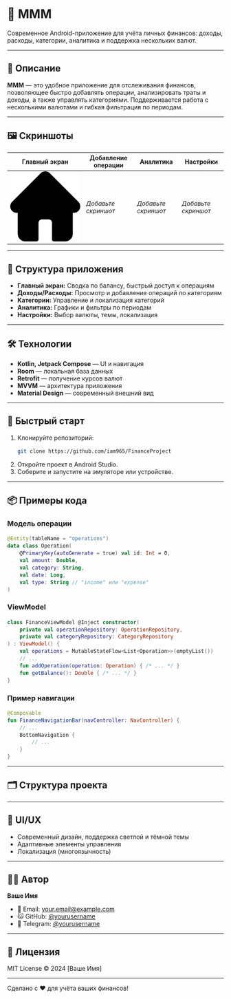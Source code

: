 # 💸 MMM

Современное Android-приложение для учёта личных финансов: доходы, расходы, категории, аналитика и поддержка нескольких валют.

---

## 📱 Описание

**MMM** — это удобное приложение для отслеживания финансов, позволяющее быстро добавлять операции, анализировать траты и доходы, а также управлять категориями. Поддерживается работа с несколькими валютами и гибкая фильтрация по периодам.

---

## 🖼️ Скриншоты

| Главный экран | Добавление операции | Аналитика | Настройки |
|--------------|---------------------|-----------|-----------|
| ![Главный экран](app/src/main/res/drawable/home_icon1.png) | _Добавьте скриншот_ | _Добавьте скриншот_ | _Добавьте скриншот_ |

---

## 🧩 Структура приложения

- **Главный экран:** Сводка по балансу, быстрый доступ к операциям
- **Доходы/Расходы:** Просмотр и добавление операций по категориям
- **Категории:** Управление и локализация категорий
- **Аналитика:** Графики и фильтры по периодам
- **Настройки:** Выбор валюты, темы, локализация

---

## 🛠️ Технологии

- **Kotlin, Jetpack Compose** — UI и навигация
- **Room** — локальная база данных
- **Retrofit** — получение курсов валют
- **MVVM** — архитектура приложения
- **Material Design** — современный внешний вид

---

## 🚀 Быстрый старт

1. Клонируйте репозиторий:
   ```bash
   git clone https://github.com/iam965/FinanceProject
   ```
2. Откройте проект в Android Studio.
3. Соберите и запустите на эмуляторе или устройстве.

---

## 📦 Примеры кода

### Модель операции

```kotlin
@Entity(tableName = "operations")
data class Operation(
    @PrimaryKey(autoGenerate = true) val id: Int = 0,
    val amount: Double,
    val category: String,
    val date: Long,
    val type: String // "income" или "expense"
)
```

### ViewModel

```kotlin
class FinanceViewModel @Inject constructor(
    private val operationRepository: OperationRepository,
    private val categoryRepository: CategoryRepository
) : ViewModel() {
    val operations = MutableStateFlow<List<Operation>>(emptyList())
    // ...
    fun addOperation(operation: Operation) { /* ... */ }
    fun getBalance(): Double { /* ... */ }
}
```

### Пример навигации

```kotlin
@Composable
fun FinanceNavigationBar(navController: NavController) {
    // ...
    BottomNavigation {
        // ...
    }
}
```

---

## 🗂️ Структура проекта



---

## 🎨 UI/UX

- Современный дизайн, поддержка светлой и тёмной темы
- Адаптивные элементы управления
- Локализация (многоязычность)

---

## 👨‍💻 Автор

**Ваше Имя**  
- 📧 Email: [your.email@example.com](mailto:your.email@example.com)
- 🐱 GitHub: [@yourusername](https://github.com/yourusername)
- 📱 Telegram: [@yourusername](https://t.me/yourusername)

---

## 📄 Лицензия

MIT License © 2024 [Ваше Имя]

---

Сделано с ❤️ для учёта ваших финансов!
